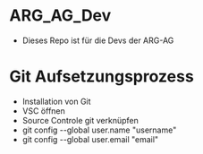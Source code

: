 # ARG_AG_Dev
- Dieses Repo ist für die Devs der ARG-AG
# Git Aufsetzungsprozess
- Installation von Git
- VSC öffnen
- Source Controle git verknüpfen
- git config --global user.name "username"
- git config --global user.email "email"
